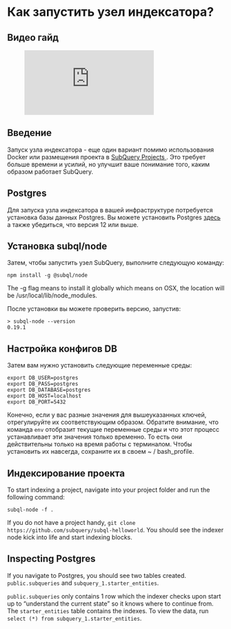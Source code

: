 # Как запустить узел индексатора?

## Видео гайд

<figure class="video_container">
  <iframe src="https://www.youtube.com/embed/QfNsR12ItnA" frameborder="0" allowfullscreen="true"></iframe>
</figure>

## Введение

Запуск узла индексатора - еще один вариант помимо использования Docker или размещения проекта в [ SubQuery Projects ](https://project.subquery.network/). Это требует больше времени и усилий, но улучшит ваше понимание того, каким образом работает SubQuery.

## Postgres

Для запуска узла индексатора в вашей инфраструктуре потребуется установка базы данных Postgres. Вы можете установить Postgres [ здесь ](https://www.postgresql.org/download/) а также убедиться, что версия 12 или выше.

## Установка subql/node

Затем, чтобы запустить узел SubQuery, выполните следующую команду:

```shell
npm install -g @subql/node
```

The -g flag means to install it globally which means on OSX, the location will be /usr/local/lib/node_modules.

После установки вы можете проверить версию, запустив:

```shell
> subql-node --version
0.19.1
```

## Настройка конфигов DB

Затем вам нужно установить следующие переменные среды:

```shell
export DB_USER=postgres
export DB_PASS=postgres
export DB_DATABASE=postgres
export DB_HOST=localhost
export DB_PORT=5432
```

Конечно, если у вас разные значения для вышеуказанных ключей, отрегулируйте их соответствующим образом. Обратите внимание, что команда ` env ` отобразит текущие переменные среды и что этот процесс устанавливает эти значения только временно. То есть они действительны только на время работы с терминалом. Чтобы установить их навсегда, сохраните их в своем ~ / bash_profile.

## Индексирование проекта

To start indexing a project, navigate into your project folder and run the following command:

```shell
subql-node -f .
```

If you do not have a project handy, `git clone https://github.com/subquery/subql-helloworld`. You should see the indexer node kick into life and start indexing blocks.

## Inspecting Postgres

If you navigate to Postgres, you should see two tables created. `public.subqueries` and `subquery_1.starter_entities`.

`public.subqueries` only contains 1 row which the indexer checks upon start up to “understand the current state” so it knows where to continue from. The `starter_entities` table contains the indexes. To view the data, run `select (*) from subquery_1.starter_entities`.
